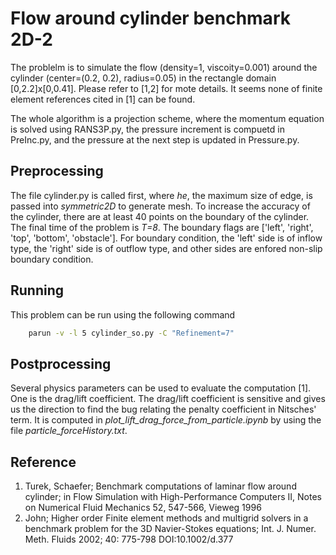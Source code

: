 # Flow around cylinder benchmark 2D-2

The problelm is to simulate the flow (density=1, viscoity=0.001) around the cylinder (center=(0.2, 0.2), radius=0.05) in the rectangle domain [0,2.2]x[0,0.41]. Please refer to [1,2] for mote details. It seems none of finite element references cited in [1] can be found. 



The whole algorithm is a projection scheme, where the momentum equation is solved using RANS3P.py, the pressure increment is compuetd in PreInc.py, and the pressure at the next step is updated in Pressure.py.



## Preprocessing

The file cylinder.py is called first, where *he*, the maximum size of edge, is passed into *symmetric2D* to generate mesh. To increase the accuracy of the cylinder, there are at least 40 points on the boundary of the cylinder.
The final time of the problem is *T=8*. The boundary flags are ['left', 'right', 'top', 'bottom', 'obstacle'].
For boundary condition, the 'left' side is of inflow type, the 'right' side is of outflow type, and other sides are enfored non-slip boundary condition.



## Running

This problem can be run using the following command
```bash
    parun -v -l 5 cylinder_so.py -C "Refinement=7"
```


## Postprocessing

Several physics parameters can be used to evaluate the computation [1]. One is the drag/lift coefficient. The drag/lift coefficient is sensitive and gives us the direction to find the bug relating the penalty coefficient in Nitsches' term. It is computed in *plot_lift_drag_force_from_particle.ipynb* by using the file *particle_forceHistory.txt*. 



## Reference 

1. Turek, Schaefer; Benchmark computations of laminar flow around cylinder; in Flow Simulation with High-Performance Computers II, Notes on Numerical Fluid Mechanics 52, 547-566, Vieweg 1996
2. John; Higher order Finite element methods and multigrid solvers in a benchmark problem for the 3D Navier-Stokes equations; Int. J. Numer. Meth. Fluids 2002; 40: 775-798 DOI:10.1002/d.377